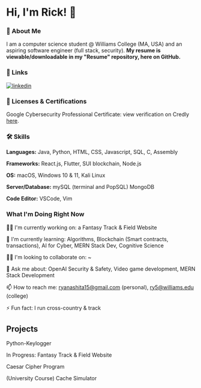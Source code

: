 # Hi, I'm Rick! 👋 

### 🚀 About Me
I am a computer science student @ Williams College (MA, USA) and an aspiring software engineer (full stack, security). **My resume is viewable/downloadable in my "Resume" repository, here on GitHub.**

### 🔗 Links
[![linkedin](https://img.shields.io/badge/linkedin-0A66C2?style=for-the-badge&logo=linkedin&logoColor=white)](https://www.linkedin.com/in/ryunosuke-rick-yanashita/)

### 🎯 Licenses & Certifications
Google Cybersecurity Professional Certificate: view verification on Credly [here](https://www.credly.com/badges/931329fe-14a8-4bff-9282-b9dfacfe50e3/linked_in_profile).

### 🛠 Skills

**Languages:** Java, Python, HTML, CSS, Javascript, SQL, C, Assembly

**Frameworks:** React.js, Flutter, SUI blockchain, Node.js

**OS:** macOS, Windows 10 & 11, Kali Linux 

**Server/Database:** mySQL (terminal and PopSQL) MongoDB

**Code Editor:** VSCode, Vim


### What I'm Doing Right Now
👩‍💻 I'm currently working on: a Fantasy Track & Field Website

🧠 I'm currently learning: Algorithms, Blockchain (Smart contracts, transactions), AI for Cyber, MERN Stack Dev, Cognitive Science 

👯‍♀️ I'm looking to collaborate on: ~

💬 Ask me about: OpenAI Security & Safety, Video game development, MERN Stack Development

📫 How to reach me: ryanashita15@gmail.com (personal), ry5@williams.edu (college)

⚡️ Fun fact: I run cross-country & track


## Projects

Python-Keylogger

In Progress: Fantasy Track & Field Website

Caesar Cipher Program

(University Course) Cache Simulator
